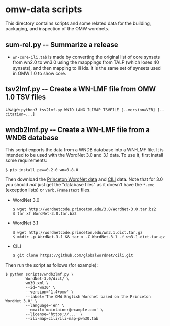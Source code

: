 
# omw-data scripts

This directory contains scripts and some related data for the
building, packaging, and inspection of the OMW wordnets.

## sum-rel.py -- Summarize a release

* `wn-core-ili.tab` is made by converting the original list of core
  synsets from wn2.0 to wn3.0 using the mapppings from TALP (which
  loses 40 synsets), and then mapping to ili ids.  It is the same set
  of synsets used in OMW 1.0 to show core.

## tsv2lmf.py -- Create a WN-LMF file from OMW 1.0 TSV files

Usage: `python3 tsv2lmf.py WNID LANG ILIMAP TSVFILE [--version=VER] [--citation=...]`

## wndb2lmf.py -- Create a WN-LMF file from a WNDB database

This script exports the data from a WNDB database into a WN-LMF
file. It is intended to be used with the WordNet 3.0 and 3.1 data. To
use it, first install some requirements:

```console
$ pip install pe==0.2.0 wn=0.8.0
```

Then download the [Princeton WordNet
data](https://wordnet.princeton.edu/download/current-version) and
[CILI](https://github.com/globalwordnet/cili/) data. Note that for 3.0
you should *not* just get the "database files" as it doesn't have the
`*.exc` (exception lists) or `verb.Framestext` files.

* WordNet 3.0

  ```console
  $ wget http://wordnetcode.princeton.edu/3.0/WordNet-3.0.tar.bz2
  $ tar xf WordNet-3.0.tar.bz2
  ```

* WordNet 3.1

  ```console
  $ wget http://wordnetcode.princeton.edu/wn3.1.dict.tar.gz
  $ mkdir -p WordNet-3.1 && tar x -C WordNet-3.1 -f wn3.1.dict.tar.gz
  ```

* CILI

  ```console
  $ git clone https://github.com/globalwordnet/cili.git
  ```

Then run the script as follows (for example):

```console
$ python scripts/wndb2lmf.py \
         WordNet-3.0/dict/ \
         wn30.xml \
         --id='wn30' \
         --version='1.4+omw' \
         --label='The OMW English Wordnet based on the Princeton WordNet 3.0' \
         --language='en' \
         --email='maintainer@example.com' \
         --license='https://...' \
         --ili-map=cili/ili-map-pwn30.tab
```
